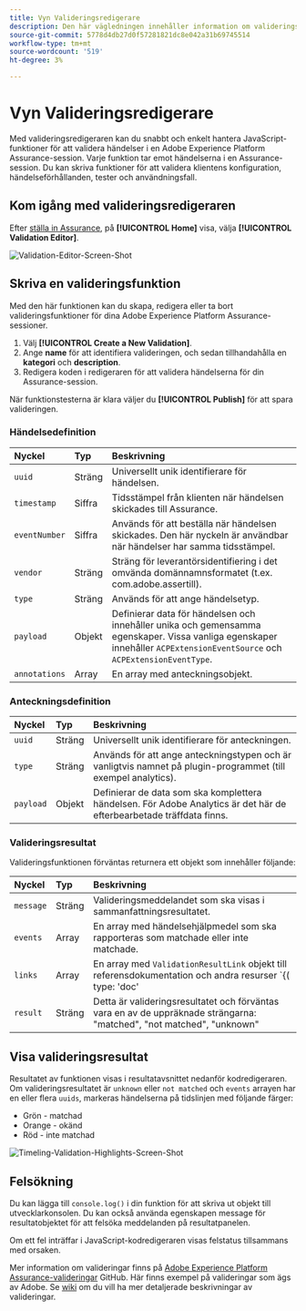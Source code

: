 ```yaml
---
title: Vyn Valideringsredigerare
description: Den här vägledningen innehåller information om valideringsredigeringsvyn i Adobe Experience Platform Assurance.
source-git-commit: 5778d4db27d0f57281821dc8e042a31b69745514
workflow-type: tm+mt
source-wordcount: '519'
ht-degree: 3%

---
```



# Vyn Valideringsredigerare

Med valideringsredigeraren kan du snabbt och enkelt hantera JavaScript-funktioner för att validera händelser i en Adobe Experience Platform Assurance-session. Varje funktion tar emot händelserna i en Assurance-session. Du kan skriva funktioner för att validera klientens konfiguration, händelseförhållanden, tester och användningsfall.

## Kom igång med valideringsredigeraren

Efter [ställa in Assurance](../tutorials/implement-assurance.md), på **[!UICONTROL Home]** visa, välja **[!UICONTROL Validation Editor]**.

![Validation-Editor-Screen-Shot](https://user-images.githubusercontent.com/6597105/198680074-f548a646-6f2f-4a65-82fd-0f1687d869bf.png)

## Skriva en valideringsfunktion

Med den här funktionen kan du skapa, redigera eller ta bort valideringsfunktioner för dina Adobe Experience Platform Assurance-sessioner.

1. Välj **[!UICONTROL Create a New Validation]**.
2. Ange **name** för att identifiera valideringen, och sedan tillhandahålla en **kategori** och **description**.
3. Redigera koden i redigeraren för att validera händelserna för din Assurance-session.

När funktionstesterna är klara väljer du **[!UICONTROL Publish]** för att spara valideringen.

### Händelsedefinition

| Nyckel | Typ | Beskrivning |
| :--- | :--- | :--- |
| `uuid` | Sträng | Universellt unik identifierare för händelsen. |
| `timestamp` | Siffra | Tidsstämpel från klienten när händelsen skickades till Assurance. |
| `eventNumber` | Siffra | Används för att beställa när händelsen skickades. Den här nyckeln är användbar när händelser har samma tidsstämpel. |
| `vendor` | Sträng | Sträng för leverantörsidentifiering i det omvända domännamnsformatet (t.ex. com.adobe.assertill). |
| `type` | Sträng | Används för att ange händelsetyp. |
| `payload` | Objekt | Definierar data för händelsen och innehåller unika och gemensamma egenskaper. Vissa vanliga egenskaper innehåller `ACPExtensionEventSource` och `ACPExtensionEventType`. |
| `annotations` | Array | En array med anteckningsobjekt. |

### Anteckningsdefinition

| Nyckel | Typ | Beskrivning |
| :--- | :--- | :--- |
| `uuid` | Sträng | Universellt unik identifierare för anteckningen. |
| `type` | Sträng | Används för att ange anteckningstypen och är vanligtvis namnet på plugin-programmet (till exempel analytics). |
| `payload` | Objekt | Definierar de data som ska komplettera händelsen. För Adobe Analytics är det här de efterbearbetade träffdata finns. |

### Valideringsresultat

Valideringsfunktionen förväntas returnera ett objekt som innehåller följande:

| Nyckel | Typ | Beskrivning |
| :--- | :--- | :--- |
| `message` | Sträng | Valideringsmeddelandet som ska visas i sammanfattningsresultatet. |
| `events` | Array | En array med händelsehjälpmedel som ska rapporteras som matchade eller inte matchade. |
| `links` | Array | En array med `ValidationResultLink` objekt till referensdokumentation och andra resurser `{( type: 'doc'|'product', url: String )}` |
| `result` | Sträng | Detta är valideringsresultatet och förväntas vara en av de uppräknade strängarna: &quot;matched&quot;, &quot;not matched&quot;, &quot;unknown&quot; |

## Visa valideringsresultat

Resultatet av funktionen visas i resultatavsnittet nedanför kodredigeraren. Om valideringsresultatet är `unknown` eller `not matched` och `events` arrayen har en eller flera `uuids`, markeras händelserna på tidslinjen med följande färger:

* Grön - matchad
* Orange - okänd
* Röd - inte matchad

![Timeling-Validation-Highlights-Screen-Shot](https://user-images.githubusercontent.com/6597105/198681412-93d10a5a-3212-4e85-850a-aeaf5caf0521.png)

## Felsökning

Du kan lägga till `console.log()` i din funktion för att skriva ut objekt till utvecklarkonsolen. Du kan också använda egenskapen message för resultatobjektet för att felsöka meddelanden på resultatpanelen.

Om ett fel inträffar i JavaScript-kodredigeraren visas felstatus tillsammans med orsaken.

Mer information om valideringar finns på [Adobe Experience Platform Assurance-valideringar](https://github.com/adobe/griffon-validation-plugins) GitHub. Här finns exempel på valideringar som ägs av Adobe. Se [wiki](https://github.com/adobe/griffon-validation-plugins/wiki) om du vill ha mer detaljerade beskrivningar av valideringar.

